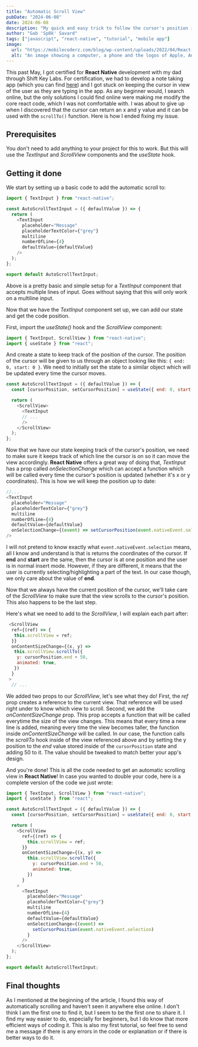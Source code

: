 ```yaml
---
title: "Automatic Scroll View"
pubDate: "2024-06-08"
date: 2024-06-08
description: "My quick and easy trick to follow the cursor's position in a TextInput component in React Native"
author: "Gab 'Sp0k' Savard"
tags: ["javascript", "react-native", "tutorial", "mobile app"]
image:
  url: "https://mobilecoderz.com/blog/wp-content/uploads/2022/04/React-Native-Featured-Image-2.png"
  alt: "An image showing a computer, a phone and the logos of Apple, Android and React Native"
---
```


This past May, I got certified for **React Native** development with my dad through Shift Key Labs. For certification, we had to develop a note taking app (which you can find [here](https://github.com/Sp0k/ShiftNotes)) and I got stuck on keeping the cursor in view of the user as they are typing in the app. As any beginner would, I search online, but the only solutions I could find online were making me modify the core react code, which I was not comfortable with. I was about to give up when I discovered that the cursor can return an x and y value and it can be used with the `scrollTo()` function. Here is how I ended fixing my issue.

## Prerequisites

You don't need to add anything to your project for this to work. But this will use the _TextInput_ and _ScrollView_ components and the _useState_ hook.

## Getting it done

We start by setting up a basic code to add the automatic scroll to:

```javascript
import { TextInput } from "react-native";

const AutoScrollTextInput = ({ defaultValue }) => {
  return (
    <TextInput
      placeholder="Message"
      placeholderTextColor={"grey"}
      multiline
      numberOfLine={4}
      defaultValue={defaultValue}
    />
  );
};

export default AutoScrollTextInput;
```

Above is a pretty basic and simple setup for a _TextInput_ component that accepts multiple lines of input. Goes without saying that this will only work on a multiline input.

Now that we have the _TextInput_ component set up, we can add our state and get the code position.

First, import the _useState()_ hook and the _ScrollView_ component:

```javascript
import { TextInput, ScrollView } from "react-native";
import { useState } from "react";
```

And create a state to keep track of the position of the cursor. The position of the cursor will be given to us through an object looking like this: `{ end: 0, start: 0 }`. We need to initially set the state to a similar object which will be updated every time the cursor moves.

```javascript
const AutoScrollTextInput = ({ defaultValue }) => {
  const [cursorPosition, setCursorPosition] = useState({ end: 0, start: 0 });

  return (
    <ScrollView>
      <TextInput
      // ...
      />
    </ScrollView>
  );
};
```

Now that we have our state keeping track of the cursor's position, we need to make sure it keeps track of which line the cursor is on so it can move the view accordingly. **React Native** offers a great way of doing that, _TextInput_ has a prop called _onSelectionChange_ which can accept a function which will be called every time the cursor's position is updated (whether it's x or y coordinates). This is how we will keep the position up to date:

```javascript
//...
<TextInput
  placeholder="Message"
  placeholderTextColor={"grey"}
  multiline
  numberOfLine={4}
  defaultValue={defaultValue}
  onSelectionChange={(event) => setCursorPosition(event.nativeEvent.selection)}
/>
```

I will not pretend to know exactly what `event.nativeEvent.selection` means, all I know and understand is that is returns the coordinates of the cursor. If **end** and **start** are the same, then the cursor is at one position and the user is in normal insert mode. However, if they are different, it means that the user is currently selecting/highlighting a part of the text. In our case though, we only care about the value of **end**.

Now that we always have the current position of the cursor, we'll take care of the _ScrollView_ to make sure that the view scrolls to the cursor's position. This also happens to be the last step.

Here's what we need to add to the _ScrollView_, I will explain each part after:

```javascript
 <ScrollView
  ref={(ref) => {
   this.scrollView = ref;
  }}
  onContentSizeChange={(x, y) =>
   this.scrollView.scrollTo({
    y: cursorPosition.end + 50,
    animated: true,
   })
  }
 >
  // ...
```

We added two props to our _ScrollView_, let's see what they do! First, the _ref_ prop creates a reference to the current view. That reference will be used right under to know which view to scroll. Second, we add the _onContentSizeChange_ prop. This prop accepts a function that will be called everytime the size of the view changes. This means that every time a new line is added, meaning every time the view becomes taller, the function inside _onContentSizeChange_ will be called. In our case, the function calls the _scrollTo_ hook inside of the view referenced above and by setting the y position to the _end_ value stored inside of the `cursorPosition` state and adding 50 to it. The value should be tweaked to match better your app's design.

And you're done! This is all the code needed to get an automatic scrolling view in **React Native**! In case you wanted to double your code, here is a complete version of the code we just wrote:

```javascript
import { TextInput, ScrollView } from "react-native";
import { useState } from "react";

const AutoScrollTextInput = ({ defaultValue }) => {
  const [cursorPosition, setCursorPosition] = useState({ end: 0, start: 0 });

  return (
    <ScrollView
      ref={(ref) => {
        this.scrollView = ref;
      }}
      onContentSizeChange={(x, y) =>
        this.scrollView.scrollTo({
          y: cursorPosition.end + 50,
          animated: true,
        })
      }
    >
      <TextInput
        placeholder="Message"
        placeholderTextColor={"grey"}
        multiline
        numberOfLine={4}
        defaultValue={defaultValue}
        onSelectionChange={(event) =>
          setCursorPosition(event.nativeEvent.selection)
        }
      />
    </ScrollView>
  );
};

export default AutoScrollTextInput;
```

## Final thoughts

As I mentioned at the beginning of the article, I found this way of automatically scrolling and haven't seen it anywhere else online. I don't think I am the first one to find it, but I seem to be the first one to share it. I find my way easier to do, especially for beginners, but I do know that more efficient ways of coding it. This is also my first tutorial, so feel free to send me a message if there is any errors in the code or explanation or if there is better ways to do it.
